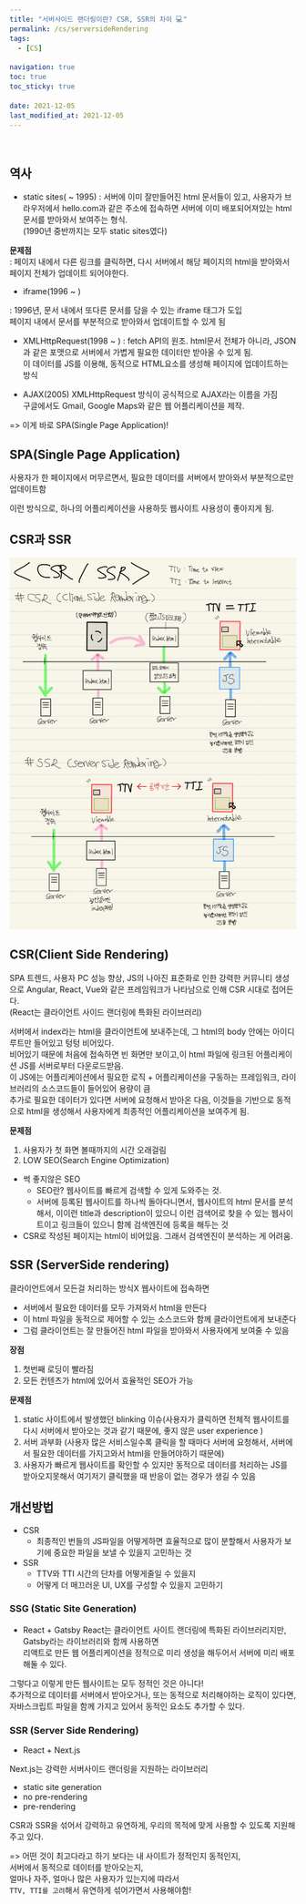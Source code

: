 ```yaml
---
title: "서버사이드 랜더링이란? CSR, SSR의 차이 💻"
permalink: /cs/serversideRendering
tags:
  - [CS]

navigation: true
toc: true
toc_sticky: true

date: 2021-12-05
last_modified_at: 2021-12-05
---
```


![]()

## 역사

- static sites( ~ 1995)
: 서버에 이미 잘만들어진 html 문서들이 있고, 사용자가 브라우저에서 hello.com과 같은 주소에 접속하면 서버에 이미 배포되어져있는 html 문서를 받아와서 보여주는 형식.<br/>
(1990년 중반까지는 모두 static sites였다)<br/>

**문제점** <br/>
: 페이지 내에서 다른 링크를 클릭하면, 다시 서버에서 해당 페이지의 html을 받아와서 페이지 전체가 업데이트 되어야한다. 

- iframe(1996 ~ )

: 1996년, 문서 내에서 또다른 문서를 담을 수 있는 iframe 태그가 도입<br/>
페이지 내에서 문서를 부분적으로 받아와서 업데이트할 수 있게 됨<br/>

- XMLHttpRequest(1998 ~ )
: fetch API의 원조. html문서 전체가 아니라, JSON과 같은 포맷으로 서버에서 가볍게 필요한 데이터만 받아올 수 있게 됨.<br/>
이 데이터를 JS를 이용해, 동적으로 HTML요소를 생성해 페이지에 업데이트하는 방식<br/>

- AJAX(2005)
XMLHttpRequest 방식이 공식적으로 AJAX라는 이름을 가짐<br/>
구글에서도 Gmail, Google Maps와 같은 웹 어플리케이션을 제작.<br/>

=> 이게 바로 SPA(Single Page Application)!<br/>

## SPA(Single Page Application)

사용자가 한 페이지에서 머무르면서, 필요한 데이터를 서버에서 받아와서 부분적으로만 업데이트함<br/>

이런 방식으로, 하나의 어플리케이션을 사용하듯 웹사이트 사용성이 좋아지게 됨.<br/>


## CSR과 SSR

<img src="/assets/images/serverside_rendering.jpeg" /><br/>

## CSR(Client Side Rendering)
SPA 트렌드, 사용자 PC 성능 향상, JS의 나아진 표준화로 인한 강력한 커뮤니티 생성으로 Angular, React, Vue와 같은 프레임워크가 나타남으로 인해 CSR 시대로 접어든다.<br/>
(React는 클라이언트 사이드 랜더링에 특화된 라이브러리)<br/>

서버에서 index라는 html을 클라이언트에 보내주는데, 그 html의 body 안에는 아이디 루트만 들어있고 텅텅 비어있다.<br/>
비어있기 때문에 처음에 접속하면 빈 화면만 보이고,이 html 파일에 링크된 어플리케이션 JS를 서버로부터 다운로드받음.<br/>
이 JS에는 어플리케이션에서 필요한 로직 + 어플리케이션을 구동하는 프레임워크, 라이브러리의 소스코드들이 들어있어 용량이 큼<br/>
추가로 필요한 데이터가 있다면 서버에 요청해서 받아온 다음, 이것들을 기반으로 동적으로 html을 생성해서 사용자에게 최종적인 어플리케이션을 보여주게 됨.<br/>

**문제점**
1. 사용자가 첫 화면 볼때까지의 시간 오래걸림
2. LOW SEO(Search Engine Optimization)
 - 썩 좋지않은 SEO
   - SEO란? 웹사이트를 빠르게 검색할 수 있게 도와주는 것.
   - 서버에 등록된 웹사이트를 하나씩 돌아다니면서, 웹사이트의 html 문서를 분석해서, 이이런 title과 description이 있으니 이런 검색어로 찾을 수 있는 웹사이트이고 링크들이 있으니 함께 검색엔진에 등록을 해두는 것
  - CSR로 작성된 페이지는 html이 비어있음. 그래서 검색엔진이 분석하는 게 어려움.


## SSR (ServerSide rendering)

클라이언트에서 모든걸 처리하는 방식X
웹사이트에 접속하면
- 서버에서 필요한 데이터를 모두 가져와서 html을 만든다
- 이 html 파일을 동적으로 제어할 수 있는 소스코드와 함께 클라이언트에게 보내준다
- 그럼 클라이언트는 잘 만들어진 html 파일을 받아와서 사용자에게 보여줄 수 있음


**장점**
1. 첫번째 로딩이 빨라짐
2. 모든 컨텐츠가 html에 있어서 효율적인 SEO가 가능

**문제점**
1. static 사이트에서 발생했던 blinking 이슈(사용자가 클릭하면 전체적 웹사이트를 다시 서버에서 받아오는 것과 같기 때문에, 좋지 않은 user experience )
2. 서버 과부화
(사용자 많은 서비스일수록 클릭을 할 때마다 서버에 요청해서, 서버에서 필요한 데이터를 가지고와서 html을 만들어야하기 때문에)
3. 사용자가 빠르게 웹사이트를 확인할 수 있지만 동적으로 데이터를 처리하는 JS를 받아오지못해서 여기저기 클릭했을 때 반응이 없는 경우가 생길 수 있음



## 개선방법

- CSR
  - 최종적인 번들의 JS파일을 어떻게하면 효율적으로 많이 분할해서 사용자가 보기에 중요한 파일을 보낼 수 있을지 고민하는 것
- SSR
  - TTV와 TTI 시간의 단차를 어떻게줄일 수 있을지
  - 어떻게 더 매끄러운 UI, UX를 구성할 수 있을지 고민하기

### SSG (Static Site Generation)

- React + Gatsby
  React는 클라이언트 사이트 랜더링에 특화된 라이브러리지만, Gatsby라는 라이브러리와 함께 사용하면<br/>
  리액트로 만든 웹 어플리케이션을 정적으로 미리 생성을 해두어서 서버에 미리 배포해둘 수 있다.

그렇다고 이렇게 만든 웹사이트는 모두 정적인 것은 아니다!<br/>
추가적으로 데이터를 서버에서 받아오거나, 또는 동적으로 처리해야하는 로직이 있다면, 자바스크립트 파일을 함께 가지고 있어서 동적인 요소도 추가할 수 있다.<br/>

### SSR (Server Side Rendering)

- React + Next.js

Next.js는 강력한 서버사이드 랜더링을 지원하는 라이브러리

- static site generation
- no pre-rendering
- pre-rendering

CSR과 SSR을 섞어서 강력하고 유연하게, 우리의 목적에 맞게 사용할 수 있도록 지원해주고 있다.

=> 어떤 것이 최고다라고 하기 보다는 내 사이트가 정적인지 동적인지,<br/>
서버에서 동적으로 데이터를 받아오는지,<br/>
얼마나 자주, 얼마나 많은 사용자가 있는지에 따라서<br/>
`TTV, TTI를 고려`해서 유연하게 섞어가면서 사용해야함!<br/>